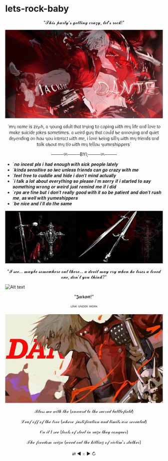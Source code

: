 # lets-rock-baby

<p align="center">"𝓣𝓱𝓲𝓼 𝓹𝓪𝓻𝓽𝔂'𝓼 𝓰𝓮𝓽𝓽𝓲𝓷𝓰 𝓬𝓻𝓪𝔃𝔂, 𝓵𝓮𝓽'𝓼 𝓻𝓸𝓬𝓴!"</p>

 ![Alt text](https://github.com/priceoffreedom/lets-rock-baby/blob/49b356270e4eef708495b95ef822f996ce57dd22/Asset.jpg)

<p align="center">`mᥡ ᥒᥲmᥱ іs zᥱ⍴һ, ᥲ ᥡ᥆ᥙᥒg ᥲძᥙᥣ𝗍 𝗍һᥲ𝗍 𝗍rᥡіᥒg 𝗍᥆ ᥴ᥆⍴іᥒg ᥕі𝗍һ mᥡ ᥣі𝖿ᥱ ᥲᥒძ ᥣ᥆᥎ᥱ 𝗍᥆ mᥲkᥱ sᥙіᥴіძᥱ ȷ᥆kᥱs s᥆mᥱ𝗍іmᥱs. ᥲ ᥕᥱіrძ gᥙᥡ 𝗍һᥲ𝗍 ᥴ᥆ᥙᥣძ ᑲᥱ ᥲᥒᥒ᥆ᥡіᥒg ᥲᥒძ 𝗊ᥙіᥱ𝗍 ძᥱ⍴ᥱᥒძіᥒg ᥆ᥒ һ᥆ᥕ ᥡ᥆ᥙ іᥒ𝗍ᥱrᥲᥴ𝗍 ᥕі𝗍һ mᥱ, і ᥣ᥆᥎ᥱ ᑲᥱіᥒg sіᥣᥣᥡ ᥕі𝗍һ mᥡ 𝖿rіᥱᥒძs ᥲᥒძ 𝗍ᥲᥣk ᥲᑲ᥆ᥙ𝗍 mᥡ 𝖿/᥆ ᥕі𝗍һ mᥡ 𝖿ᥱᥣᥣ᥆ᥕ ᥡᥙmᥱsһі⍴⍴ᥱrs`</p>

<p align="center">────୨ৎ────BYI;────୨ৎ────</p>

* `𝒏𝒐 𝒊𝒏𝒄𝒆𝒔𝒕 𝒑𝒍𝒔 𝒊 𝒉𝒂𝒅 𝒆𝒏𝒐𝒖𝒈𝒉 𝒘𝒊𝒕𝒉 𝒔𝒊𝒄𝒌 𝒑𝒆𝒐𝒑𝒍𝒆 𝒍𝒂𝒕𝒆𝒍𝒚
* `𝒌𝒊𝒏𝒅𝒂 𝒔𝒆𝒏𝒔𝒊𝒕𝒊𝒗𝒆 𝒔𝒐 𝒊𝒘𝒄 𝒖𝒏𝒍𝒆𝒔𝒔 𝒇𝒓𝒊𝒆𝒏𝒅𝒔 𝒄𝒂𝒏 𝒈𝒐 𝒄𝒓𝒂𝒛𝒚 𝒘𝒊𝒕𝒉 𝒎𝒆
* `𝒇𝒆𝒆𝒍 𝒇𝒓𝒆𝒆 𝒕𝒐 𝒄𝒖𝒅𝒅𝒍𝒆 𝒂𝒏𝒅 𝒉𝒊𝒅𝒆 𝒊 𝒅𝒐𝒏'𝒕 𝒎𝒊𝒏𝒅 𝒂𝒄𝒕𝒖𝒂𝒍𝒍𝒚
* `𝒊 𝒕𝒂𝒍𝒌 𝒂 𝒍𝒐𝒕 𝒂𝒃𝒐𝒖𝒕 𝒆𝒗𝒆𝒓𝒚𝒕𝒉𝒊𝒏𝒈 𝒔𝒐 𝒑𝒍𝒆𝒂𝒔𝒆 𝒊'𝒎 𝒔𝒐𝒓𝒓𝒚 𝒊𝒇 𝒊 𝒔𝒕𝒂𝒓𝒕𝒆𝒅 𝒕𝒐 𝒔𝒂𝒚 𝒔𝒐𝒎𝒆𝒕𝒉𝒊𝒏𝒈 𝒘𝒓𝒐𝒏𝒈 𝒐𝒓 𝒘𝒆𝒊𝒓𝒅 𝒋𝒖𝒔𝒕 𝒓𝒆𝒎𝒊𝒏𝒅 𝒎𝒆 𝒊𝒇 𝒊 𝒅𝒊𝒅
* `𝒓𝒑𝒔 𝒂𝒓𝒆 𝒇𝒊𝒏𝒆 𝒃𝒖𝒕 𝒊 𝒅𝒐𝒏'𝒕 𝒓𝒆𝒂𝒍𝒍𝒚 𝒈𝒐𝒐𝒅 𝒘𝒊𝒕𝒉 𝒊𝒕 𝒔𝒐 𝒃𝒆 𝒑𝒂𝒕𝒊𝒆𝒏𝒕 𝒂𝒏𝒅 𝒅𝒐𝒏'𝒕 𝒓𝒖𝒔𝒉 𝒎𝒆, 𝒂𝒔 𝒘𝒆𝒍𝒍 𝒘𝒊𝒕𝒉 𝒚𝒖𝒎𝒆𝒔𝒉𝒊𝒑𝒑𝒆𝒓𝒔
* `𝒃𝒆 𝒏𝒊𝒄𝒆 𝒂𝒏𝒅 𝒊'𝒍𝒍 𝒅𝒐 𝒕𝒉𝒆 𝒔𝒂𝒎𝒆

![Alt text](https://github.com/priceoffreedom/lets-rock-baby/blob/34604f72d6f748f615a534df673e990ffbab69c1/asset%202.jpg)

<p align="center">"𝓘 𝓼𝓮𝓮... 𝓶𝓪𝔂𝓫𝓮 𝓼𝓸𝓶𝓮𝔀𝓱𝓮𝓻𝓮 𝓸𝓾𝓽 𝓽𝓱𝓮𝓻𝓮... 𝓪 𝓭𝓮𝓿𝓲𝓵 𝓶𝓪𝔂 𝓬𝓻𝔂 𝔀𝓱𝓮𝓷 𝓱𝓮 𝓵𝓸𝓼𝓮𝓼 𝓪 𝓵𝓸𝓿𝓮𝓭 𝓸𝓷𝓮, 𝓭𝓸𝓷'𝓽 𝔂𝓸𝓾 𝓽𝓱𝓲𝓷𝓴?"</p>

![Alt text](https://github.com/priceoffreedom/lets-rock-baby/blob/1a3634f2f5d4324459526f5ec71177a575bef85c/4ef06fcb5210e7aae2a3b116dbb34f9b.gif)

<p align="center">"𝕵𝖆𝖈𝖐𝖕𝖔𝖙!"</p>
<p align="center">ᴸᴵᴺᴷ ᵁᴺᴰᴱᴿ ᵂᴼᴿᴷ</p>

![Alt text](https://github.com/priceoffreedom/lets-rock-baby/blob/3ea52f1da00b5d85333cd26be798dfe35c6e0a70/6a8c97cfe511fd8d847e6ffd18d93450.jpg)
<p align="center">ℬ𝓁ℯ𝓈𝓈 𝓂ℯ 𝓌𝒾𝓉𝒽 𝓉𝒽ℯ (ℴ𝓃𝓌𝒶𝓇𝒹 𝓉ℴ 𝓉𝒽ℯ 𝓈𝒶𝒸𝓇ℯ𝒹 𝒷𝒶𝓉𝓉𝓁ℯ𝒻𝒾ℯ𝓁𝒹)</p>
 <p align="center">ℒℯ𝒶𝒻 ℴ𝒻𝒻 ℴ𝒻 𝓉𝒽ℯ 𝓉𝓇ℯℯ (𝓌𝒽ℯ𝓇ℯ 𝒿𝓊𝓈𝓉𝒾𝒻𝒾𝒸𝒶𝓉𝒾ℴ𝓃 𝒶𝓃𝒹 𝓁𝒾𝓂𝒾𝓉𝓈 𝒶𝓇ℯ 𝓇ℯ𝓋ℯ𝒶𝓁ℯ𝒹)</p>
 <p align="center">𝒪𝓃 𝒾𝓉 𝐼 𝓈ℯℯ (𝓉ℴℴ𝓁𝓈 ℴ𝒻 𝓈𝓉ℯℯ𝓁 𝒾𝓃 𝓇𝒶𝑔ℯ 𝓉𝒽ℯ𝓎 𝒸ℴ𝓃𝓆𝓊ℯ𝓇)</p>
<p align="center">𝒯𝒽ℯ 𝒻𝓇ℯℯ𝒹ℴ𝓂 𝓇ℯ𝒾𝑔𝓃 (𝓌ℯℯ𝒹 ℴ𝓊𝓉 𝓉𝒽ℯ 𝓀𝒾𝓁𝓁𝒾𝓃𝑔 ℴ𝒻 𝓋𝒾𝒸𝓉𝒾𝓂'𝓈 𝓈𝓉𝒶𝓁𝓀ℯ𝓇)</p>
<p align="center">⇄ ◀ 𓊕 ▶ ↻</p>
